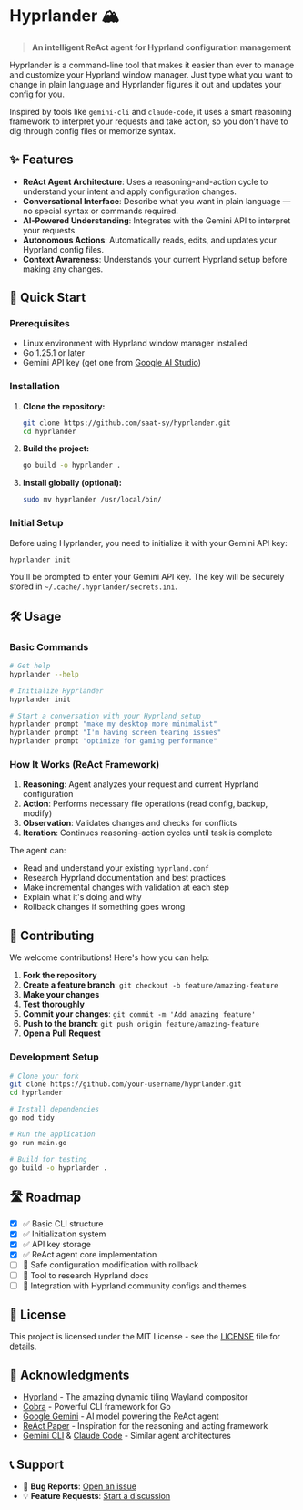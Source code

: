 # Hyprlander 🏔️

> **An intelligent ReAct agent for Hyprland configuration management**

Hyprlander is a command-line tool that makes it easier than ever to manage and customize your Hyprland window manager. Just type what you want to change in plain language and Hyprlander figures it out and updates your config for you.

Inspired by tools like `gemini-cli` and `claude-code`, it uses a smart reasoning framework to interpret your requests and take action, so you don’t have to dig through config files or memorize syntax.

## ✨ Features

- **ReAct Agent Architecture**: Uses a reasoning-and-action cycle to understand your intent and apply configuration changes.
- **Conversational Interface**: Describe what you want in plain language — no special syntax or commands required.
- **AI-Powered Understanding**: Integrates with the Gemini API to interpret your requests.
- **Autonomous Actions**: Automatically reads, edits, and updates your Hyprland config files.
- **Context Awareness**: Understands your current Hyprland setup before making any changes.

## 🚀 Quick Start

### Prerequisites

- Linux environment with Hyprland window manager installed
- Go 1.25.1 or later
- Gemini API key (get one from [Google AI Studio](https://aistudio.google.com/))

### Installation

1. **Clone the repository:**
   ```bash
   git clone https://github.com/saat-sy/hyprlander.git
   cd hyprlander
   ```

2. **Build the project:**
   ```bash
   go build -o hyprlander .
   ```

3. **Install globally (optional):**
   ```bash
   sudo mv hyprlander /usr/local/bin/
   ```

### Initial Setup

Before using Hyprlander, you need to initialize it with your Gemini API key:

```bash
hyprlander init
```

You'll be prompted to enter your Gemini API key. The key will be securely stored in `~/.cache/.hyprlander/secrets.ini`.

## 🛠️ Usage

### Basic Commands

```bash
# Get help
hyprlander --help

# Initialize Hyprlander
hyprlander init

# Start a conversation with your Hyprland setup
hyprlander prompt "make my desktop more minimalist"
hyprlander prompt "I'm having screen tearing issues"
hyprlander prompt "optimize for gaming performance"
```

### How It Works (ReAct Framework)

1. **Reasoning**: Agent analyzes your request and current Hyprland configuration
2. **Action**: Performs necessary file operations (read config, backup, modify)
3. **Observation**: Validates changes and checks for conflicts
4. **Iteration**: Continues reasoning-action cycles until task is complete

The agent can:
- Read and understand your existing `hyprland.conf`
- Research Hyprland documentation and best practices
- Make incremental changes with validation at each step
- Explain what it's doing and why
- Rollback changes if something goes wrong

## 🤝 Contributing

We welcome contributions! Here's how you can help:

1. **Fork the repository**
2. **Create a feature branch**: `git checkout -b feature/amazing-feature`
3. **Make your changes**
4. **Test thoroughly**
5. **Commit your changes**: `git commit -m 'Add amazing feature'`
6. **Push to the branch**: `git push origin feature/amazing-feature`
7. **Open a Pull Request**

### Development Setup

```bash
# Clone your fork
git clone https://github.com/your-username/hyprlander.git
cd hyprlander

# Install dependencies
go mod tidy

# Run the application
go run main.go

# Build for testing
go build -o hyprlander .
```

## 🛣️ Roadmap

- [x] ✅ Basic CLI structure
- [x] ✅ Initialization system
- [x] ✅ API key storage
- [x] ✅ ReAct agent core implementation
- [ ] 🚧 Safe configuration modification with rollback
- [ ] 🚧 Tool to research Hyprland docs
- [ ] 🚧 Integration with Hyprland community configs and themes

## 📄 License

This project is licensed under the MIT License - see the [LICENSE](LICENSE) file for details.

## 🧩 Acknowledgments

- [Hyprland](https://hyprland.org/) - The amazing dynamic tiling Wayland compositor
- [Cobra](https://github.com/spf13/cobra) - Powerful CLI framework for Go
- [Google Gemini](https://ai.google.dev/) - AI model powering the ReAct agent
- [ReAct Paper](https://arxiv.org/abs/2210.03629) - Inspiration for the reasoning and acting framework
- [Gemini CLI](https://github.com/replit/gemini-cli) & [Claude Code](https://claude.ai/) - Similar agent architectures

## 📞 Support

- 🐛 **Bug Reports**: [Open an issue](https://github.com/saat-sy/hyprlander/issues)
- 💡 **Feature Requests**: [Start a discussion](https://github.com/saat-sy/hyprlander/discussions)
